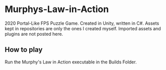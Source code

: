 # Murphys-Law-in-Action
2020
Portal-Like FPS Puzzle Game.
Created in Unity, written in C#.
Assets kept in repositories are only the ones I created myself.
Imported assets and plugins are not posted here.

## How to play
Run the Murphy's Law in Action executable in the Builds Folder.

